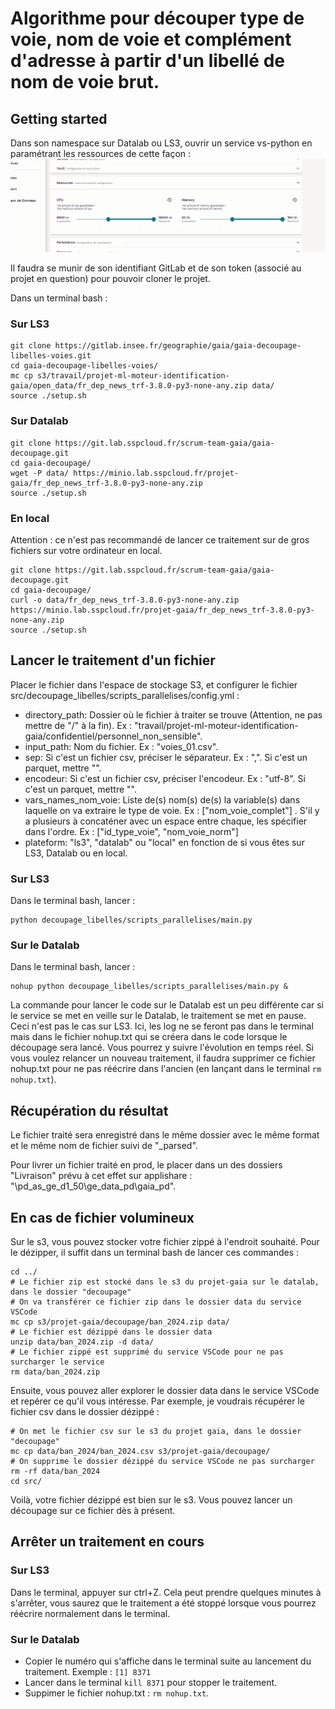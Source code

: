 # Algorithme pour découper type de voie, nom de voie et complément d'adresse à partir d'un libellé de nom de voie brut.

## Getting started

Dans son namespace sur Datalab ou LS3, ouvrir un service vs-python en paramétrant les ressources de cette façon : 
![](data/parametrages_vs_code_decoupage_parallele.png "Paramétrages des ressources du service vscode")  

Il faudra se munir de son identifiant GitLab et de son token (associé au projet en question) pour pouvoir cloner le projet.  

Dans un terminal bash :  

### Sur LS3
```{bash}
git clone https://gitlab.insee.fr/geographie/gaia/gaia-decoupage-libelles-voies.git
cd gaia-decoupage-libelles-voies/
mc cp s3/travail/projet-ml-moteur-identification-gaia/open_data/fr_dep_news_trf-3.8.0-py3-none-any.zip data/
source ./setup.sh
```

### Sur Datalab
```{bash}
git clone https://git.lab.sspcloud.fr/scrum-team-gaia/gaia-decoupage.git
cd gaia-decoupage/
wget -P data/ https://minio.lab.sspcloud.fr/projet-gaia/fr_dep_news_trf-3.8.0-py3-none-any.zip
source ./setup.sh
```

### En local
Attention : ce n'est pas recommandé de lancer ce traitement sur de gros fichiers sur votre ordinateur en local.  
```{bash}
git clone https://git.lab.sspcloud.fr/scrum-team-gaia/gaia-decoupage.git
cd gaia-decoupage/
curl -o data/fr_dep_news_trf-3.8.0-py3-none-any.zip https://minio.lab.sspcloud.fr/projet-gaia/fr_dep_news_trf-3.8.0-py3-none-any.zip
source ./setup.sh
```

## Lancer le traitement d'un fichier

Placer le fichier dans l'espace de stockage S3, et configurer le fichier src/decoupage_libelles/scripts_parallelises/config.yml :  

- directory_path: Dossier où le fichier à traiter se trouve (Attention, ne pas mettre de "/" à la fin). Ex : "travail/projet-ml-moteur-identification-gaia/confidentiel/personnel_non_sensible".  
- input_path: Nom du fichier. Ex : "voies_01.csv".  
- sep: Si c'est un fichier csv, préciser le séparateur. Ex : ",". Si c'est un parquet, mettre "".  
- encodeur: Si c'est un fichier csv, préciser l'encodeur. Ex : "utf-8". Si c'est un parquet, mettre "".  
- vars_names_nom_voie: Liste de(s) nom(s) de(s) la variable(s) dans laquelle on va extraire le type de voie. Ex : ["nom_voie_complet"] . S'il y a plusieurs à concaténer avec un espace entre chaque, les spécifier dans l'ordre. Ex : ["id_type_voie", "nom_voie_norm"]
- plateform: "ls3", "datalab" ou "local" en fonction de si vous êtes sur LS3, Datalab ou en local.  

### Sur LS3

Dans le terminal bash, lancer :  
```{bash}
python decoupage_libelles/scripts_parallelises/main.py
```

### Sur le Datalab

Dans le terminal bash, lancer :  
```{bash}
nohup python decoupage_libelles/scripts_parallelises/main.py &
```

La commande pour lancer le code sur le Datalab est un peu différente car si le service se met en veille sur le Datalab, le traitement se met en pause. Ceci n'est pas le cas sur LS3. Ici, les log ne se feront pas dans le terminal mais dans le fichier nohup.txt qui se créera dans le code lorsque le découpage sera lancé. Vous pourrez y suivre l'évolution en temps réel. Si vous voulez relancer un nouveau traitement, il faudra supprimer ce fichier nohup.txt pour ne pas réécrire dans l'ancien (en lançant dans le terminal `rm nohup.txt`).

## Récupération du résultat 

Le fichier traité sera enregistré dans le même dossier avec le même format et le même nom de fichier suivi de "_parsed".  

Pour livrer un fichier traité en prod, le placer dans un des dossiers "Livraison" prévu à cet effet sur applishare : "\\pd_as_ge_d1_50\ge_data_pd\gaia_pd". 


## En cas de fichier volumineux

Sur le s3, vous pouvez stocker votre fichier zippé à l'endroit souhaité. Pour le dézipper, il suffit dans un terminal bash de lancer ces commandes :  

```
cd ../
# Le fichier zip est stocké dans le s3 du projet-gaia sur le datalab, dans le dossier "decoupage"
# On va transférer ce fichier zip dans le dossier data du service VSCode
mc cp s3/projet-gaia/decoupage/ban_2024.zip data/
# Le fichier est dézippé dans le dossier data
unzip data/ban_2024.zip -d data/
# Le fichier zippé est supprimé du service VSCode pour ne pas surcharger le service
rm data/ban_2024.zip
```

Ensuite, vous pouvez aller explorer le dossier data dans le service VSCode et repérer ce qu'il vous intéresse. Par exemple, je voudrais récupérer le fichier csv dans le dossier dézippé : 

```
# On met le fichier csv sur le s3 du projet gaia, dans le dossier "decoupage"
mc cp data/ban_2024/ban_2024.csv s3/projet-gaia/decoupage/
# On supprime le dossier dézippé du service VSCode ne pas surcharger
rm -rf data/ban_2024
cd src/
```

Voilà, votre fichier dézippé est bien sur le s3. Vous pouvez lancer un découpage sur ce fichier dès à présent.

## Arrêter un traitement en cours

### Sur LS3

Dans le terminal, appuyer sur ctrl+Z. Cela peut prendre quelques minutes à s'arrêter, vous saurez que le traitement a été stoppé lorsque vous pourrez réécrire normalement dans le terminal.

### Sur le Datalab

- Copier le numéro qui s'affiche dans le terminal suite au lancement du traitement. Exemple : `[1] 8371`  
- Lancer dans le terminal `kill 8371` pour stopper le traitement.  
- Suppimer le fichier nohup.txt : `rm nohup.txt`.  

